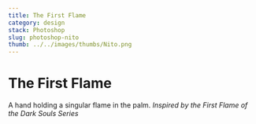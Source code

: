 ```yaml
---
title: The First Flame
category: design
stack: Photoshop
slug: photoshop-nito
thumb: ../../images/thumbs/Nito.png
---
```



# The First Flame

A hand holding a singular flame in the palm. 
*Inspired by the First Flame of the Dark Souls Series*